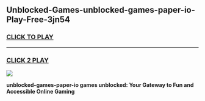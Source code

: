 
## Unblocked-Games-unblocked-games-paper-io-Play-Free-3jn54
<h3>
<a href="https://premium76.site?title=unblocked-games-paper-io&ref=09A">CLICK TO PLAY</a></h3>
<hr>

<h3>
<a href="https://premium76.site?title=unblocked-games-paper-io&ref=09A">CLICK 2 PLAY</a>
  
</h3>

<a href="https://premium76.site?title=unblocked-games-paper-io&ref=09A"><img src="https://clearcache.store/games.png"></a>


**unblocked-games-paper-io games unblocked: Your Gateway to Fun and Accessible Online Gaming**
